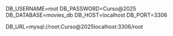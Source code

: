 DB_USERNAME=root
DB_PASSWORD=Curso@2025
DB_DATABASE=movies_db
DB_HOST=localhost
DB_PORT=3306

DB_URL=mysql://root:Curso@2025localhost:3306/root